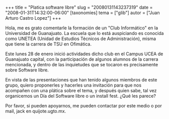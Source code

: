 +++
title = "Platica software libre"
slug = "20080131143237319"
date = "2008-01-31T14:32:00-06:00"
[taxonomies]
tema = ["glib"]
autor = ["Juan Arturo Castro Lopez"]
+++

Hola, me es grato comentarle la formación de un "Club Informático" en la
Universidad de Guanajuato. La escuela que lo está auspiciando es conocida como
UNETEA (Unidad de Estudios Técnicos de Administración), misma que tiene la
carrera de TSU en Ofimática.

Este lunes 28 de enero inició actividades dicho club en el Campus UCEA de
Guanajuato capital, con la participación de algunos alumnos de la carrera
mencionada, y dentro de las inquietudes que se tocaron es precisamente sobre
Software libre.

En vista de las presentaciones que han tenido algunos miembros de este grupo,
quiero proponerles y hacerles una invitación para que nos acompañen con una
plática sobre el tema, y después quien sabe, tal vez organicemos un Día del
Software libre o un install fest. ¿Qué les parece?

Por favor, si pueden apoyarnos, me pueden contactar por este medio o por
mail, jack en quijote.ugto.mx.
